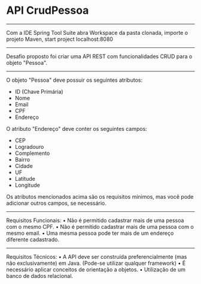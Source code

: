 # API CrudPessoa
------------

Com a IDE Spring Tool Suite abra Workspace da pasta clonada, importe o projeto Maven, start project localhost:8080

----------------

Desafio proposto foi criar uma API REST com funcionalidades CRUD para o objeto "Pessoa".

-------------

O objeto "Pessoa" deve possuir os seguintes atributos:

- ID (Chave Primária)
- Nome
- Email
- CPF
- Endereço

O atributo "Endereço" deve conter os seguintes campos:
- CEP
- Logradouro
- Complemento
- Bairro
- Cidade
- UF
- Latitude
- Longitude

Os atributos mencionados acima são os requisitos mínimos, mas você pode adicionar outros campos, se
necessário.

------------------

Requisitos Funcionais:
 • Não é permitido cadastrar mais de uma pessoa com o mesmo CPF.
 • Não é permitido cadastrar mais de uma pessoa com o mesmo email.
 • Uma mesma pessoa pode ter mais de um endereço diferente cadastrado.

--------------------

Requisitos Técnicos:
 • A API deve ser construída preferencialmente (mas não exclusivamente) em Java. (Pode-se utilizar
qualquer framework)
 • É necessário aplicar conceitos de orientação a objetos.
 • Utilização de um banco de dados relacional.
